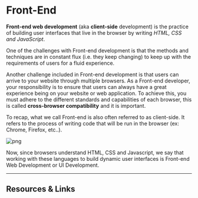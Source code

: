 # Front-End

__Front-end web development__ (aka __client-side__ development) is the practice of building user interfaces that live in the browser by writing _HTML, CSS and JavaScript_.

One of the challenges with Front-end development is that the methods and techniques are in constant flux (i.e. they keep changing) to keep up with the requirements of users for a fluid experience.

Another challenge included in Front-end development is that users can arrive to your website through multiple browsers. As a Front-end developer, your responsibility is to ensure that users can always have a great experience being on your website or web application. To achieve this, you must adhere to the different standards and capabilities of each browser, this is called __cross-browser compatibility__ and it is important.

To recap, what we call Front-end is also often referred to as client-side. It refers to the process of writing code that will be run in the browser (ex: Chrome, Firefox, etc..). 


![png](https://cl.ly/3n0V0j060H1y/Image%202016-09-15%20at%204.25.03%20PM.png "html_css_js")


Now, since browsers understand HTML, CSS and Javascript, we say that working with these languages to build dynamic user interfaces is Front-end Web Development or UI Development.

----

## Resources & Links

